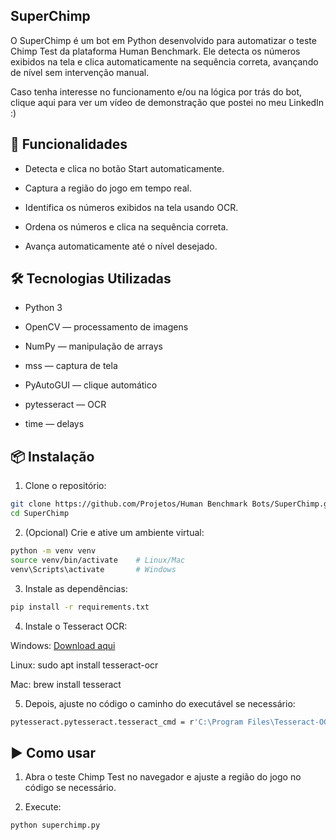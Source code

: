 ## SuperChimp

O SuperChimp é um bot em Python desenvolvido para automatizar o teste Chimp Test da plataforma Human Benchmark. Ele detecta os números exibidos na tela e clica automaticamente na sequência correta, avançando de nível sem intervenção manual.

Caso tenha interesse no funcionamento e/ou na lógica por trás do bot, clique aqui para ver um vídeo de demonstração que postei no meu LinkedIn :)

## 🚀 Funcionalidades

- Detecta e clica no botão Start automaticamente.

- Captura a região do jogo em tempo real.

- Identifica os números exibidos na tela usando OCR.

- Ordena os números e clica na sequência correta.
 
- Avança automaticamente até o nível desejado.

## 🛠️ Tecnologias Utilizadas

- Python 3

- OpenCV — processamento de imagens

- NumPy — manipulação de arrays

- mss — captura de tela

- PyAutoGUI — clique automático
 
- pytesseract — OCR

- time — delays

## 📦 Instalação

1. Clone o repositório:
```bash
git clone https://github.com/Projetos/Human Benchmark Bots/SuperChimp.git
cd SuperChimp
```

2. (Opcional) Crie e ative um ambiente virtual:
```bash
python -m venv venv
source venv/bin/activate    # Linux/Mac
venv\Scripts\activate       # Windows
```

3. Instale as dependências:
```bash
pip install -r requirements.txt
```

4. Instale o Tesseract OCR:

Windows: [Download aqui](https://tesseract-ocr.github.io/tessdoc/Installation.html)

Linux: sudo apt install tesseract-ocr

Mac: brew install tesseract

5. Depois, ajuste no código o caminho do executável se necessário:
```bash
pytesseract.pytesseract.tesseract_cmd = r'C:\Program Files\Tesseract-OCR\tesseract.exe'
```

## ▶️ Como usar

1. Abra o teste Chimp Test no navegador e ajuste a região do jogo no código se necessário.

2. Execute:
```bash
python superchimp.py
```